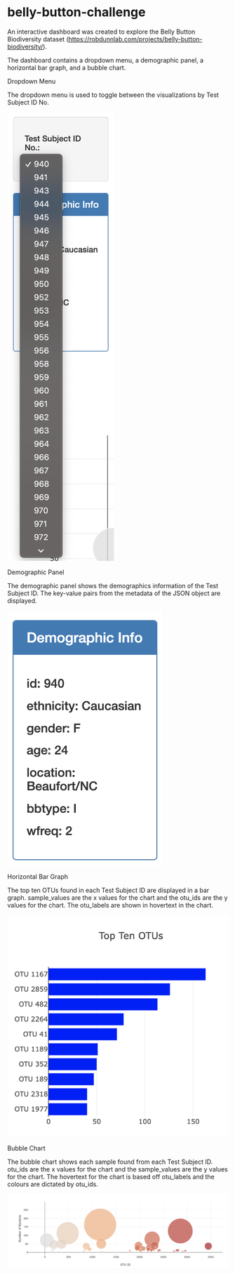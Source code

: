 # belly-button-challenge

An interactive dashboard was created to explore the Belly Button Biodiversity dataset (https://robdunnlab.com/projects/belly-button-biodiversity/). 

The dashboard contains a dropdown menu, a demographic panel, a horizontal bar graph, and a bubble chart. 

Dropdown Menu 

The dropdown menu is used to toggle between the visualizations by Test Subject ID No. 

![Alt text](<Screenshot 2023-11-27 at 7.40.35 PM.png>)

Demographic Panel

The demographic panel shows the demographics information of the Test Subject ID. The key-value pairs from the metadata of the JSON object are displayed. 

![Alt text](<Screenshot 2023-11-27 at 7.36.05 PM.png>)

Horizontal Bar Graph

The top ten OTUs found in each Test Subject ID are displayed in a bar graph. sample_values are the x values for the chart and the otu_ids are the y values for the chart. The otu_labels are shown in hovertext in the chart.  

![Alt text](<Screenshot 2023-11-27 at 7.35.42 PM.png>)

Bubble Chart

The bubble chart shows each sample found from each Test Subject ID. otu_ids are the x values for the chart and the sample_values are the y values for the chart. The hovertext for the chart is based off otu_labels and the colours are dictated by otu_ids. 

![Alt text](<Screenshot 2023-11-27 at 7.35.51 PM.png>)



